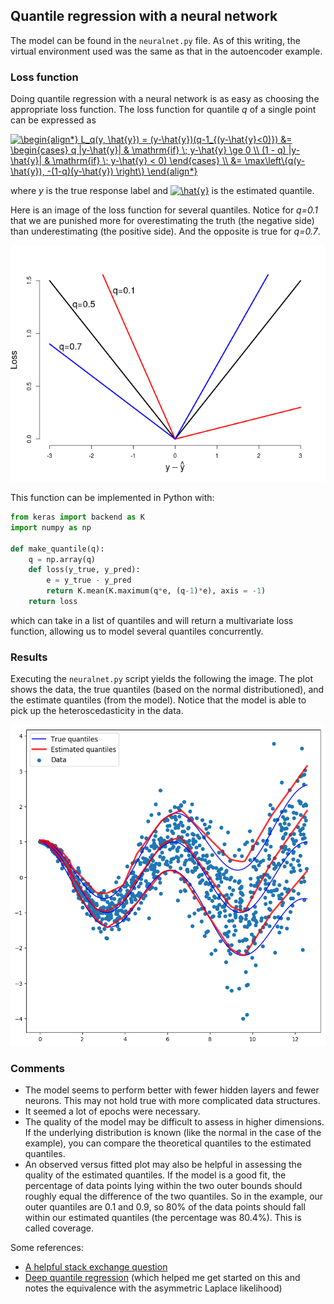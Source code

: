 ## Quantile regression with a neural network

The model can be found in the `neuralnet.py` file.
As of this writing, the virtual environment used was the same as that in the autoencoder example.

### Loss function

Doing quantile regression with a neural network is as easy as choosing the appropriate loss function. The loss function for quantile *q* of a single point can be expressed as

<a href="https://www.codecogs.com/eqnedit.php?latex=\begin{align*}&space;L_q(y,&space;\hat{y})&space;=&space;(y-\hat{y})(q-1_{(y-\hat{y}<0)})&space;&=&space;\begin{cases}&space;q&space;|y-\hat{y}|&space;&&space;\mathrm{if}&space;\;&space;y-\hat{y}&space;\ge&space;0&space;\\&space;(1&space;-&space;q)&space;|y-\hat{y}|&space;&&space;\mathrm{if}&space;\;&space;y-\hat{y}&space;<&space;0)&space;\end{cases}&space;\\&space;&=&space;\max\left\{q(y-\hat{y}),&space;-(1-q)(y-\hat{y})&space;\right\}&space;\end{align*}" target="_blank"><img src="https://latex.codecogs.com/gif.latex?\begin{align*}&space;L_q(y,&space;\hat{y})&space;=&space;(y-\hat{y})(q-1_{(y-\hat{y}<0)})&space;&=&space;\begin{cases}&space;q&space;|y-\hat{y}|&space;&&space;\mathrm{if}&space;\;&space;y-\hat{y}&space;\ge&space;0&space;\\&space;(1&space;-&space;q)&space;|y-\hat{y}|&space;&&space;\mathrm{if}&space;\;&space;y-\hat{y}&space;<&space;0)&space;\end{cases}&space;\\&space;&=&space;\max\left\{q(y-\hat{y}),&space;-(1-q)(y-\hat{y})&space;\right\}&space;\end{align*}" title="\begin{align*} L_q(y, \hat{y}) = (y-\hat{y})(q-1_{(y-\hat{y}<0)}) &= \begin{cases} q |y-\hat{y}| & \mathrm{if} \; y-\hat{y} \ge 0 \\ (1 - q) |y-\hat{y}| & \mathrm{if} \; y-\hat{y} < 0) \end{cases} \\ &= \max\left\{q(y-\hat{y}), -(1-q)(y-\hat{y}) \right\} \end{align*}" /></a>

where *y* is the true response label and <a href="https://www.codecogs.com/eqnedit.php?latex=\inline&space;\hat{y}" target="_blank"><img src="https://latex.codecogs.com/gif.latex?\inline&space;\hat{y}" title="\hat{y}" /></a> is the estimated quantile.

Here is an image of the loss function for several quantiles.
Notice for *q=0.1* that we are punished more for overestimating the truth (the negative side) than underestimating (the positive side).
And the opposite is true for *q=0.7*.

![](loss.png)

This function can be implemented in Python with:

```python
from keras import backend as K
import numpy as np

def make_quantile(q):
    q = np.array(q)
    def loss(y_true, y_pred):
        e = y_true - y_pred
        return K.mean(K.maximum(q*e, (q-1)*e), axis = -1) 
    return loss
```

which can take in a list of quantiles and will return a multivariate loss function, allowing us to model several quantiles concurrently.

### Results

Executing the `neuralnet.py` script yields the following the image.
The plot shows the data, the true quantiles (based on the normal distributioned), and the estimate quantiles (from the model).
Notice that the model is able to pick up the heteroscedasticity in the data.

![](output.png)

### Comments

- The model seems to perform better with fewer hidden layers and fewer neurons. This may not hold true with more complicated data structures.
- It seemed a lot of epochs were necessary.
- The quality of the model may be difficult to assess in higher dimensions. If the underlying distribution is known (like the normal in the case of the example), you can compare the theoretical quantiles to the estimated quantiles.
- An observed versus fitted plot may also be helpful in assessing the quality of the estimated quantiles. If the model is a good fit, the percentage of data points lying within the two outer bounds should roughly equal the difference of the two quantiles. So in the example, our outer quantiles are 0.1 and 0.9, so 80% of the data points should fall within our estimated quantiles (the percentage was 80.4%). This is called coverage.

Some references:
- [A helpful stack exchange question](https://stats.stackexchange.com/questions/251600/quantile-regression-loss-function/252029)
- [Deep quantile regression](https://towardsdatascience.com/deep-quantile-regression-c85481548b5a) (which helped me get started on this and notes the equivalence with the asymmetric Laplace likelihood)
